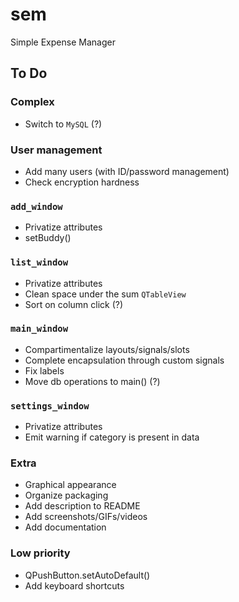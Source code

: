 # sem
Simple Expense Manager


## To Do

### Complex
+ Switch to `MySQL` (?)

### User management
+ Add many users (with ID/password management)
+ Check encryption hardness

### `add_window`
+ Privatize attributes
+ setBuddy()

### `list_window`
+ Privatize attributes
+ Clean space under the sum `QTableView`
+ Sort on column click (?)

### `main_window`
+ Compartimentalize layouts/signals/slots
+ Complete encapsulation through custom signals
+ Fix labels
+ Move db operations to main() (?)

### `settings_window`
+ Privatize attributes
+ Emit warning if category is present in data

### Extra
+ Graphical appearance
+ Organize packaging
+ Add description to README
+ Add screenshots/GIFs/videos
+ Add documentation

### Low priority
+ QPushButton.setAutoDefault()
+ Add keyboard shortcuts
